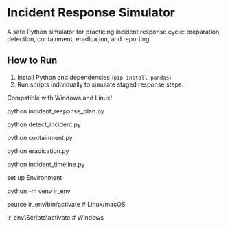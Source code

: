 # Incident Response Simulator

A safe Python simulator for practicing incident response cycle: preparation, detection, containment, eradication, and reporting.

## How to Run

1. Install Python and dependencies (`pip install pandas`)
2. Run scripts individually to simulate staged response steps.

Compatible with Windows and Linux!


python incident_response_plan.py

python detect_incident.py

python containment.py

python eradication.py

python incident_timeline.py



set up Environment 

python -m venv ir_env

source ir_env/bin/activate   # Linux/macOS


ir_env\Scripts\activate      # Windows
